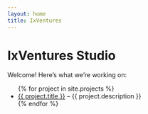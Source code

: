 ```yaml
---
layout: home
title: IxVentures
---
```


# IxVentures Studio
Welcome! Here’s what we’re working on:

<ul>
{% for project in site.projects %}
  <li>
    <a href="{{ project.url }}">{{ project.title }}</a> – {{ project.description }}
  </li>
{% endfor %}
</ul>
